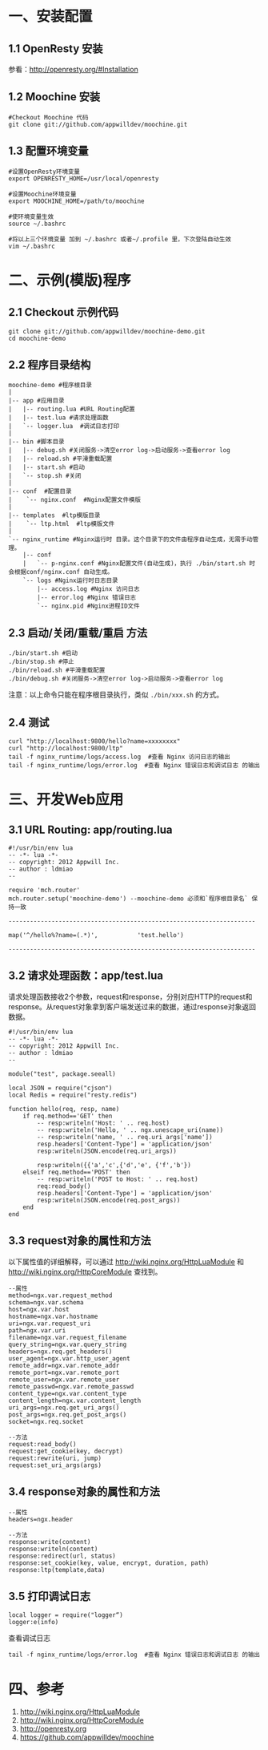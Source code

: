 # 一、安装配置

## 1.1 OpenResty 安装
参看：http://openresty.org/#Installation

## 1.2 Moochine 安装
    #Checkout Moochine 代码
    git clone git://github.com/appwilldev/moochine.git 
    

## 1.3 配置环境变量
    #设置OpenResty环境变量
    export OPENRESTY_HOME=/usr/local/openresty
    
    #设置Moochine环境变量
    export MOOCHINE_HOME=/path/to/moochine
    
    #使环境变量生效
    source ~/.bashrc
    
    #将以上三个环境变量 加到 ~/.bashrc 或者~/.profile 里，下次登陆自动生效
    vim ~/.bashrc
    

# 二、示例(模版)程序
## 2.1 Checkout 示例代码
    git clone git://github.com/appwilldev/moochine-demo.git
    cd moochine-demo
    
## 2.2 程序目录结构
    
    moochine-demo #程序根目录
    |
    |-- app #应用目录
    |   |-- routing.lua #URL Routing配置
    |   |-- test.lua #请求处理函数
    |   `-- logger.lua  #调试日志打印
    |
    |-- bin #脚本目录
    |   |-- debug.sh #关闭服务->清空error log->启动服务->查看error log
    |   |-- reload.sh #平滑重载配置
    |   |-- start.sh #启动
    |   `-- stop.sh #关闭
    |
    |-- conf  #配置目录
    |    `-- nginx.conf  #Nginx配置文件模版
    |
    |-- templates  #ltp模版目录
    |    `-- ltp.html  #ltp模版文件
    |
    `-- nginx_runtime #Nginx运行时 目录。这个目录下的文件由程序自动生成，无需手动管理。
        |-- conf
        |   `-- p-nginx.conf #Nginx配置文件(自动生成)，执行 ./bin/start.sh 时会根据conf/nginx.conf 自动生成。
        `-- logs #Nginx运行时日志目录
            |-- access.log #Nginx 访问日志
            |-- error.log #Nginx 错误日志
            `-- nginx.pid #Nginx进程ID文件
    

## 2.3 启动/关闭/重载/重启 方法
    ./bin/start.sh #启动
    ./bin/stop.sh #停止
    ./bin/reload.sh #平滑重载配置
    ./bin/debug.sh #关闭服务->清空error log->启动服务->查看error log

注意：以上命令只能在程序根目录执行，类似 `./bin/xxx.sh` 的方式。    

## 2.4 测试
    curl "http://localhost:9800/hello?name=xxxxxxxx"
    curl "http://localhost:9800/ltp"
    tail -f nginx_runtime/logs/access.log  #查看 Nginx 访问日志的输出
    tail -f nginx_runtime/logs/error.log  #查看 Nginx 错误日志和调试日志 的输出
    

# 三、开发Web应用
## 3.1 URL Routing: app/routing.lua
    #!/usr/bin/env lua
    -- -*- lua -*-
    -- copyright: 2012 Appwill Inc.
    -- author : ldmiao
    --
    
    require 'mch.router'
    mch.router.setup('moochine-demo') --moochine-demo 必须和`程序根目录名` 保持一致
    
    ---------------------------------------------------------------------
    
    map('^/hello%?name=(.*)',           'test.hello')
    
    ---------------------------------------------------------------------
    

## 3.2 请求处理函数：app/test.lua
请求处理函数接收2个参数，request和response，分别对应HTTP的request和response。从request对象拿到客户端发送过来的数据，通过response对象返回数据。

    #!/usr/bin/env lua
    -- -*- lua -*-
    -- copyright: 2012 Appwill Inc.
    -- author : ldmiao
    --
    
    module("test", package.seeall)
    
    local JSON = require("cjson")
    local Redis = require("resty.redis")
    
    function hello(req, resp, name)
        if req.method=='GET' then
            -- resp:writeln('Host: ' .. req.host)
            -- resp:writeln('Hello, ' .. ngx.unescape_uri(name))
            -- resp:writeln('name, ' .. req.uri_args['name'])
            resp.headers['Content-Type'] = 'application/json'
            resp:writeln(JSON.encode(req.uri_args))

            resp:writeln({{'a','c',{'d','e', {'f','b'})
        elseif req.method=='POST' then
            -- resp:writeln('POST to Host: ' .. req.host)
            req:read_body()
            resp.headers['Content-Type'] = 'application/json'
            resp:writeln(JSON.encode(req.post_args))
        end 
    end

## 3.3 request对象的属性和方法
以下属性值的详细解释，可以通过 http://wiki.nginx.org/HttpLuaModule 和 http://wiki.nginx.org/HttpCoreModule 查找到。

    --属性
    method=ngx.var.request_method
    schema=ngx.var.schema
    host=ngx.var.host
    hostname=ngx.var.hostname
    uri=ngx.var.request_uri
    path=ngx.var.uri
    filename=ngx.var.request_filename
    query_string=ngx.var.query_string
    headers=ngx.req.get_headers()
    user_agent=ngx.var.http_user_agent
    remote_addr=ngx.var.remote_addr
    remote_port=ngx.var.remote_port
    remote_user=ngx.var.remote_user
    remote_passwd=ngx.var.remote_passwd
    content_type=ngx.var.content_type
    content_length=ngx.var.content_length
    uri_args=ngx.req.get_uri_args()
    post_args=ngx.req.get_post_args()
    socket=ngx.req.socket
    
    --方法
    request:read_body()
    request:get_cookie(key, decrypt)
    request:rewrite(uri, jump)
    request:set_uri_args(args)
    

## 3.4 response对象的属性和方法
    --属性
    headers=ngx.header
    
    --方法
    response:write(content)
    response:writeln(content)
    response:redirect(url, status)
    response:set_cookie(key, value, encrypt, duration, path)
    response:ltp(template,data)
    

## 3.5 打印调试日志
    local logger = require("logger“)
    logger:e(info)

查看调试日志

    tail -f nginx_runtime/logs/error.log  #查看 Nginx 错误日志和调试日志 的输出
    

# 四、参考 
1. http://wiki.nginx.org/HttpLuaModule 
1. http://wiki.nginx.org/HttpCoreModule 
1. http://openresty.org
1. https://github.com/appwilldev/moochine
